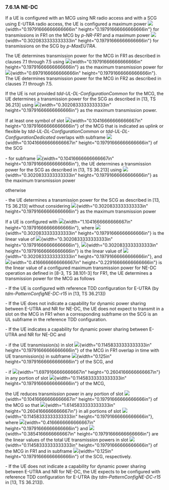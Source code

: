 ### 7.6.1A NE-DC

If a UE is configured with an MCG using NR radio access and with a SCG
using E-UTRA radio access, the UE is configured a maximum power
![](media/image21.wmf){width="0.19791666666666666in"
height="0.19791666666666666in"} for transmissions in FR1 on the MCG by
*p-NR-FR1* and a maximum power
![](media/image20.wmf){width="0.3020833333333333in"
height="0.19791666666666666in"} for transmissions on the SCG by
*p-MaxEUTRA*.

The UE determines transmission power for the MCG in FR1 as described in
clauses 7.1 through 7.5 using
![](media/image21.wmf){width="0.19791666666666666in"
height="0.19791666666666666in"} as the maximum transmission power for
![](media/image35.wmf){width="0.6979166666666666in"
height="0.19791666666666666in"}. The UE determines transmission power
for the MCG in FR2 as described in clauses 7.1 through 7.5.

If the UE is not provided *tdd-UL-DL-ConfigurationCommon* for the MCG,
the UE determines a transmission power for the SCG as described in \[13,
TS 36.213\] using ![](media/image22.wmf){width="0.3020833333333333in"
height="0.19791666666666666in"} as the maximum transmission power.

If at least one symbol of slot
![](media/image28.wmf){width="0.10416666666666667in"
height="0.19791666666666666in"} of the MCG that is indicated as uplink
or flexible by *tdd-UL-DL-ConfigurationCommon* or
*tdd*-*UL-DL-ConfigurationDedicated* overlaps with subframe
![](media/image29.wmf){width="0.10416666666666667in"
height="0.19791666666666666in"} of the SCG

\- for subframe ![](media/image29.wmf){width="0.10416666666666667in"
height="0.19791666666666666in"}, the UE determines a transmission power
for the SCG as described in \[13, TS 36.213\] using
![](media/image22.wmf){width="0.3020833333333333in"
height="0.19791666666666666in"} as the maximum transmission power

otherwise

\- the UE determines a transmission power for the SCG as described in
\[13, TS 36.213\] without considering
![](media/image22.wmf){width="0.3020833333333333in"
height="0.19791666666666666in"} as the maximum transmission power

If a UE is configured with
![](media/image36.wmf){width="1.1041666666666667in"
height="0.19791666666666666in"}, where
![](media/image25.wmf){width="0.3020833333333333in"
height="0.19791666666666666in"} is the linear value of
![](media/image20.wmf){width="0.3020833333333333in"
height="0.19791666666666666in"},
![](media/image26.wmf){width="0.3020833333333333in"
height="0.19791666666666666in"} is the linear value of
![](media/image21.wmf){width="0.3020833333333333in"
height="0.19791666666666666in"}, and
![](media/image37.wmf){width="0.4166666666666667in"
height="0.22916666666666666in"} is the linear value of a configured
maximum transmission power for NE-DC operation as defined in \[8-3, TS
38.101-3\] for FR1, the UE determines a transmission power for the MCG
as follows

\- If the UE is configured with reference TDD configuration for E-UTRA
(by *tdm-PatternConfigNE-DC-r15* in \[13, TS 36.213\])

\- If the UE does not indicate a capability for dynamic power sharing
between E-UTRA and NR for NE-DC, the UE does not expect to transmit in a
slot on the MCG in FR1 when a corresponding subframe on the SCG is an UL
subframe in the reference TDD configuration.

\- If the UE indicates a capability for dynamic power sharing between
E-UTRA and NR for NE-DC and

\- if the UE transmission(s) in slot
![](media/image28.wmf){width="0.11458333333333333in"
height="0.19791666666666666in"} of the MCG in FR1 overlap in time with
UE transmission(s) in subframe ![](media/image29.wmf){width="0.125in"
height="0.19791666666666666in"} of the SCG, and

\- if ![](media/image38.wmf){width="1.6979166666666667in"
height="0.2604166666666667in"} in any portion of slot
![](media/image28.wmf){width="0.11458333333333333in"
height="0.19791666666666666in"} of the MCG,

the UE reduces transmission power in any portion of slot
![](media/image28.wmf){width="0.10416666666666667in"
height="0.19791666666666666in"} of the MCG so that
![](media/image39.wmf){width="1.6145833333333333in"
height="0.2604166666666667in"} in all portions of slot
![](media/image28.wmf){width="0.11458333333333333in"
height="0.19791666666666666in"}, where
![](media/image32.wmf){width="0.4166666666666667in"
height="0.19791666666666666in"} and
![](media/image33.wmf){width="0.3854166666666667in"
height="0.19791666666666666in"} are the linear values of the total UE
transmission powers in slot
![](media/image28.wmf){width="0.11458333333333333in"
height="0.19791666666666666in"} of the MCG in FR1 and in subframe
![](media/image29.wmf){width="0.125in" height="0.19791666666666666in"}
of the SCG, respectively.

\- If the UE does not indicate a capability for dynamic power sharing
between E-UTRA and NR for NE-DC, the UE expects to be configured with
reference TDD configuration for E-UTRA (by *tdm-PatternConfigNE-DC-r15*
in \[13, TS 36.213\]).